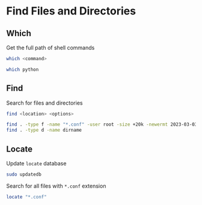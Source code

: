 # Find Files and Directories

## Which

Get the full path of shell commands

```sh
which <command>
```

```sh
which python
```

## Find

Search for files and directories

```sh
find <location> <options>
```

```sh
find . -type f -name "*.conf" -user root -size +20k -newermt 2023-03-03
find . -type d -name dirname 
```

## Locate

Update `locate` database

```sh
sudo updatedb
```

Search for all files with `*.conf` extension

```sh
locate "*.conf"
```
